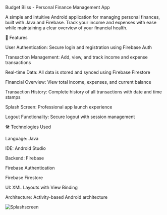 Budget Bliss - Personal Finance Management App

A simple and intuitive Android application for managing personal finances, built with Java and Firebase. Track your income and expenses with ease while maintaining a clear overview of your financial health.

📱 Features

User Authentication: Secure login and registration using Firebase Auth

Transaction Management: Add, view, and track income and expense transactions

Real-time Data: All data is stored and synced using Firebase Firestore

Financial Overview: View total income, expenses, and current balance

Transaction History: Complete history of all transactions with date and time stamps

Splash Screen: Professional app launch experience

Logout Functionality: Secure logout with session management

🛠️ Technologies Used

Language: Java

IDE: Android Studio

Backend: Firebase

Firebase Authentication

Firebase Firestore

UI: XML Layouts with View Binding

Architecture: Activity-based Android architecture

![Splashscreen](https://github.com/user-attachments/assets/864da0c2-8ad6-47b9-be4b-9663877895fa)


